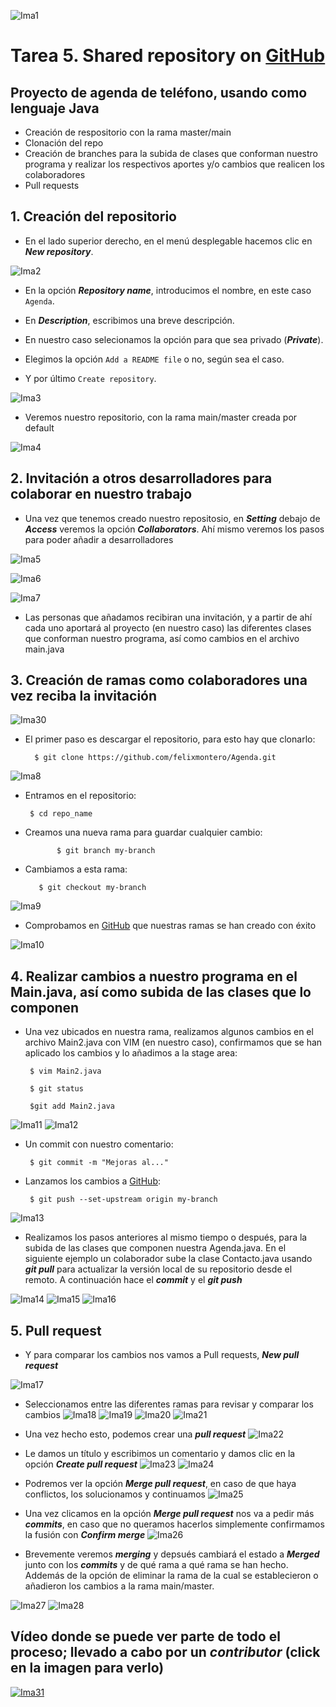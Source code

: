 ![Ima1](https://github.com/felixmontero/Agenda/blob/master/images/1.jpg) 
# Tarea 5. Shared repository on [GitHub](https://github.com)

## Proyecto de agenda de teléfono, usando como lenguaje Java

* Creación de respositorio con la rama master/main
* Clonación del repo
* Creación de branches para la subida de clases que conforman nuestro programa y realizar los respectivos aportes y/o cambios que realicen los colaboradores
* Pull requests

## 1. Creación del repositorio

* En el lado superior derecho, en el menú desplegable hacemos clic en ***New repository***.

![Ima2](https://github.com/felixmontero/Agenda/blob/master/images/2.png)

* En la opción ***Repository name***, introducimos el nombre, en este caso  `Agenda`.

* En ***Description***, escribimos una breve descripción.
* En nuestro caso selecionamos la opción para que sea privado (***Private***).
* Elegimos la opción `Add a README file` o no, según sea el caso.
* Y por último `Create repository`.

![Ima3](https://github.com/felixmontero/Agenda/blob/master/images/3.png)

* Veremos nuestro repositorio, con la rama main/master creada por default

![Ima4](https://github.com/felixmontero/Agenda/blob/master/images/4.png)

## 2. Invitación a otros desarrolladores para colaborar en nuestro trabajo

* Una vez que tenemos creado nuestro repositosio, en ***Setting*** debajo de ***Access*** veremos la opción ***Collaborators***. Ahí mismo veremos los pasos para poder añadir a desarrolladores

![Ima5](https://github.com/felixmontero/Agenda/blob/master/images/5.png)

![Ima6](https://github.com/felixmontero/Agenda/blob/master/images/6.png)

![Ima7](https://github.com/felixmontero/Agenda/blob/master/images/7.png)

* Las personas que añadamos recibiran una invitación, y a partir de ahí cada uno aportará al proyecto (en nuestro caso) las diferentes clases que conforman nuestro programa, así como cambios en el archivo main.java

## 3. Creación de ramas como colaboradores una vez reciba la invitación

![Ima30](https://github.com/felixmontero/Agenda/blob/master/images/30.png)


* El primer paso es descargar el repositorio, para esto hay que clonarlo:

        $ git clone https://github.com/felixmontero/Agenda.git

![Ima8](https://github.com/felixmontero/Agenda/blob/master/images/8.png)

 * Entramos en el repositorio:
      
        $ cd repo_name

 * Creamos una nueva rama para guardar cualquier cambio:
     
              $ git branch my-branch

* Cambiamos a esta rama:

         $ git checkout my-branch
![Ima9](https://github.com/felixmontero/Agenda/blob/master/images/9.png)

* Comprobamos en [GitHub](https://github.com) que nuestras ramas se han creado con éxito

![Ima10](https://github.com/felixmontero/Agenda/blob/master/images/10.png)

## 4. Realizar cambios a nuestro programa en el Main.java, así como subida de las clases que lo componen

* Una vez ubicados en nuestra rama, realizamos algunos cambios en el archivo Main2.java con VIM (en nuestro caso), confirmamos que se han aplicado los cambios y lo añadimos a la stage area:
                
       $ vim Main2.java

       $ git status

       $git add Main2.java 

![Ima11](https://github.com/felixmontero/Agenda/blob/master/images/11.png)
![Ima12](https://github.com/felixmontero/Agenda/blob/master/images/12.png)


* Un commit con nuestro comentario:

       $ git commit -m "Mejoras al..."


* Lanzamos los cambios a [GitHub](https://github.com):

       $ git push --set-upstream origin my-branch

![Ima13](https://github.com/felixmontero/Agenda/blob/master/images/13.png)

* Realizamos los pasos anteriores al mismo tiempo o después, para la subida de las clases que componen nuestra Agenda.java. En el siguiente ejemplo un colaborador sube la clase Contacto.java usando ***git pull*** para actualizar la versión local de su repositorio desde el remoto. A continuación hace el ***commit*** y el ***git push***

![Ima14](https://github.com/felixmontero/Agenda/blob/master/images/14.png)
![Ima15](https://github.com/felixmontero/Agenda/blob/master/images/15.png)
![Ima16](https://github.com/felixmontero/Agenda/blob/master/images/16.png)

## 5. Pull request

* Y para comparar los cambios nos vamos a Pull requests, ***New pull request***

![Ima17](https://github.com/felixmontero/Agenda/blob/master/images/17.png)

* Seleccionamos entre las diferentes ramas para revisar y comparar los cambios 
![Ima18](https://github.com/felixmontero/Agenda/blob/master/images/18.png)
![Ima19](https://github.com/felixmontero/Agenda/blob/master/images/19.png)
![Ima20](https://github.com/felixmontero/Agenda/blob/master/images/20.png)
![Ima21](https://github.com/felixmontero/Agenda/blob/master/images/21.png)

* Una vez hecho esto, podemos crear una ***pull request***
![Ima22](https://github.com/felixmontero/Agenda/blob/master/images/22.png)

* Le damos un título y escribimos un comentario y damos clic en la opción ***Create pull request***
![Ima23](https://github.com/felixmontero/Agenda/blob/master/images/23.png)
![Ima24](https://github.com/felixmontero/Agenda/blob/master/images/24.png)

* Podremos ver la opción ***Merge pull request***, en caso de que haya conflictos, los solucionamos y continuamos
![Ima25](https://github.com/felixmontero/Agenda/blob/master/images/25.png)

* Una vez clicamos en la opción ***Merge pull request*** nos va a pedir más ***commits***, en caso que no queramos hacerlos simplemente confirmamos la fusión con ***Confirm merge*** 
![Ima26](https://github.com/felixmontero/Agenda/blob/master/images/26.png)

* Brevemente veremos ***merging*** y depsués cambiará el estado a ***Merged*** junto con los ***commits*** y de qué rama a qué rama se han hecho. Addemás de la opción de eliminar la rama de la cual se establecieron o añadieron los cambios a la rama main/master.

![Ima27](https://github.com/felixmontero/Agenda/blob/master/images/27.png)
![Ima28](https://github.com/felixmontero/Agenda/blob/master/images/28.png)


## Vídeo donde se puede ver parte de todo el proceso; llevado a cabo por un ***contributor*** (click en la imagen para verlo)

[![Ima31](https://github.com/felixmontero/Agenda/blob/master/images/31.jpg)](https://youtu.be/Qftj9mTuUqw)






